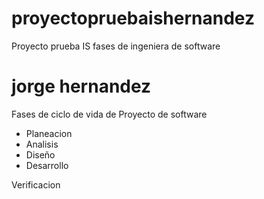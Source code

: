 # proyectopruebaishernandez
Proyecto prueba IS fases de ingeniera de software
# jorge hernandez
Fases de ciclo de vida de Proyecto de software
- Planeacion
- Analisis
- Diseño
- Desarrollo
  
Verificacion
